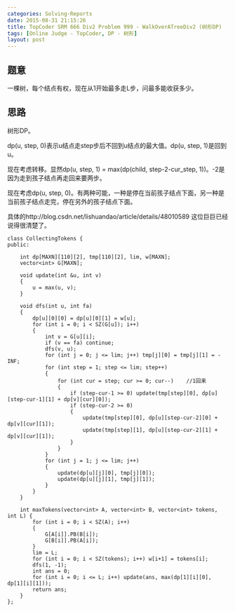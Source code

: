 ```yaml
---
categories: Solving-Reports
date: 2015-08-31 21:15:26
title: TopCoder SRM 666 Div2 Problem 999 - WalkOverATreeDiv2 (树形DP)
tags: [Online Judge - TopCoder, DP - 树形]
layout: post
---
```


 ## 题意 ## 

一棵树，每个结点有权，现在从1开始最多走L步，问最多能收获多少。


 ## 思路 ## 

树形DP。

dp(u, step, 0)表示u结点走step步后不回到u结点的最大值。dp(u, step, 1)是回到u。

现在考虑转移。显然dp(u, step, 1) = max(dp(child, step-2-cur_step, 1))。-2是因为走到孩子结点再走回来要两步。

现在考虑dp(u, step, 0)。有两种可能，一种是停在当前孩子结点下面，另一种是当前孩子结点走完，停在另外的孩子结点下面。

具体的http://blog.csdn.net/lishuandao/article/details/48010589 这位巨巨已经说得很清楚了。

```
class CollectingTokens {
public:
 
    int dp[MAXN][110][2], tmp[110][2], lim, w[MAXN];
    vector<int> G[MAXN];
 
    void update(int &u, int v)
    {
        u = max(u, v);
    }
 
    void dfs(int u, int fa)
    {
        dp[u][0][0] = dp[u][0][1] = w[u];
        for (int i = 0; i < SZ(G[u]); i++)
        {
            int v = G[u][i];
            if (v == fa) continue;
            dfs(v, u);
            for (int j = 0; j <= lim; j++) tmp[j][0] = tmp[j][1] = -INF;
            for (int step = 1; step <= lim; step++)
            {
                for (int cur = step; cur >= 0; cur--)    //1回来
                {
                    if (step-cur-1 >= 0) update(tmp[step][0], dp[u][step-cur-1][1] + dp[v][cur][0]);
                    if (step-cur-2 >= 0)
                    {
                        update(tmp[step][0], dp[u][step-cur-2][0] + dp[v][cur][1]);
                        update(tmp[step][1], dp[u][step-cur-2][1] + dp[v][cur][1]);
                    }
                }
            }
            for (int j = 1; j <= lim; j++)
            {
                update(dp[u][j][0], tmp[j][0]);
                update(dp[u][j][1], tmp[j][1]);
            }
        }
    }
 
    int maxTokens(vector<int> A, vector<int> B, vector<int> tokens, int L) {
        for (int i = 0; i < SZ(A); i++)
        {
            G[A[i]].PB(B[i]);
            G[B[i]].PB(A[i]);
        }
        lim = L;
        for (int i = 0; i < SZ(tokens); i++) w[i+1] = tokens[i];
        dfs(1, -1);
        int ans = 0;
        for (int i = 0; i <= L; i++) update(ans, max(dp[1][i][0], dp[1][i][1]));
        return ans;
    }
};
```
